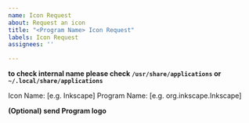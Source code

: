 ```yaml
---
name: Icon Request
about: Request an icon
title: "<Program Name> Icon Request"
labels: Icon Request
assignees: ''

---
```


**to check internal name please check ```/usr/share/applications``` or ```~/.local/share/applications```**

Icon Name: [e.g. Inkscape]
Program Name: [e.g. org.inkscape.Inkscape]

**(Optional) send Program logo**
